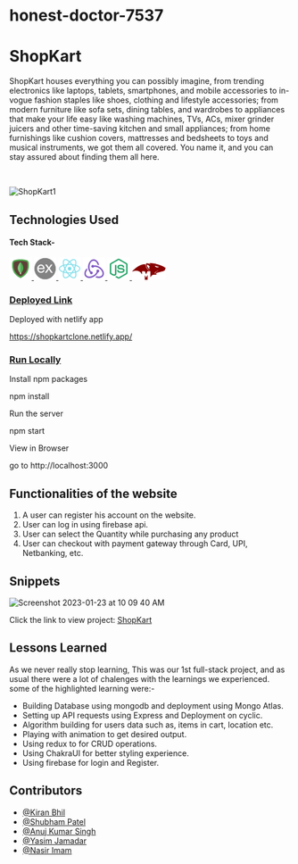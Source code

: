 # honest-doctor-7537
# ShopKart
ShopKart houses everything you can possibly imagine, from trending electronics like laptops, tablets, smartphones, and mobile accessories to in-vogue fashion staples like shoes, clothing and lifestyle accessories; from modern furniture like sofa sets, dining tables, and wardrobes to appliances that make your life easy like washing machines, TVs, ACs, mixer grinder juicers and other time-saving kitchen and small appliances; from home furnishings like cushion covers, mattresses and bedsheets to toys and musical instruments, we got them all covered. You name it, and you can stay assured about finding them all here.

<!-- Logo -->
<br/>

![ShopKart1](https://user-images.githubusercontent.com/73224456/213968662-0f32b353-909d-4b83-a474-b0e61c71dbec.png)

## Technologies Used

#### Tech Stack-

<p float="left">
   <a href="https://www.mongodb.com/" target="_blank" rel="noreferrer"> <img src="https://github.com/ribhar/ribhar/blob/main/giticons/icons8-mongodb.svg" alt="mongodb" width="40" height="40"/> </a>
   <a href="https://expressjs.com" target="_blank" rel="noreferrer"> <img src="https://github.com/ribhar/ribhar/blob/main/giticons/express.png" alt="express" width="40" height="40"/> </a>
  <a href="https://reactjs.org/" target="_blank" rel="noreferrer"> <img src="https://github.com/ribhar/ribhar/blob/main/giticons/icons8-react-native.svg" alt="react" width="40" height="40"/> </a> 
   <a href="https://redux.js.org/" target="_blank" rel="noreferrer"> <img src="https://github.com/ribhar/ribhar/blob/main/giticons/icons8-redux.svg" alt="redux" width="40" height="40"/> 
  <a href="https://nodejs.org" target="_blank" rel="noreferrer"> <img src="https://github.com/ribhar/ribhar/blob/main/giticons/icons8-node-js.svg" alt="nodejs" width="40" height="40"/> </a>
   <a href="https://mongoosejs.com/" target="_blank" rel="noreferrer"> <img src="https://github.com/ribhar/ribhar/blob/main/giticons/mongoose.png" alt="mongoose" width="60" height="30"/> 
   </a>
    
 
</p>
 
 ### <u>Deployed Link</u>


Deployed with netlify app 

https://shopkartclone.netlify.app/
 

### <u>Run Locally</u>


Install npm packages


npm install


Run the server


npm start


View in Browser


go to http://localhost:3000


## Functionalities of the website

1. A user can register his account on the website.
2. User can log in using firebase api.
3. User can select the Quantity while purchasing any product
4. User can checkout with payment gateway through Card, UPI, Netbanking, etc. 

## Snippets
<p>
<!--    Front-Page Image -->
   </p><img width="1680" alt="Screenshot 2023-01-23 at 10 09 40 AM" src="https://user-images.githubusercontent.com/73224456/213968353-fb701a6b-137f-4346-ae23-0a8cbaf9d5e3.png">

 
 Click the link to view project: 
 <a href="https://shopkartclone.netlify.app/">ShopKart</a>
  
## Lessons Learned

As we never really stop learning, This was our 1st full-stack project, and as usual there were a lot of chalenges with the learnings we experienced. some of the highlighted learning were:-
- Building Database using mongodb and deployment using Mongo Atlas.
- Setting up API requests using Express and Deployment on cyclic.
- Algorithm building for users data such as, items in cart, location etc.
- Playing with animation to get desired output.
- Using redux to for CRUD operations.
- Using ChakraUI for better styling experience.
- Using firebase for login and Register.


## Contributors

- [@Kiran Bhil](https://github.com/kiranbhil)
- [@Shubham Patel](https://github.com/ShubhamPatel12499)
- [@Anuj Kumar Singh ](https://github.com/srinetanuj)
- [@Yasim Jamadar](https://github.com/Yasin051197)
- [@Nasir Imam](https://github.com/Nasirimam)
